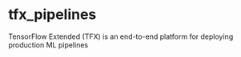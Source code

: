 # tfx_pipelines
TensorFlow Extended (TFX) is an end-to-end platform for deploying production ML pipelines
